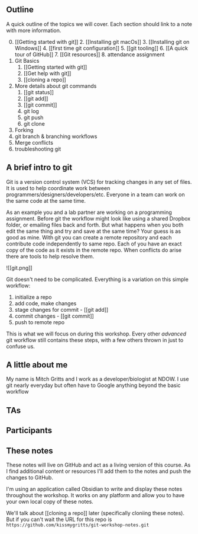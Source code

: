 ## Outline
A quick outline of the topics we will cover. Each section should link to a note with more information.

0. [[Getting started with git]]
	2. [[Installing git macOs]]
	3. [[Installing git on Windows]]
	4. [[first time git configuration]]
	5. [[git tooling]]
	6. [[A quick tour of GitHub]]
	7. [[Git resources]]
	8. attendance assignment
1. Git Basics
	1. [[Getting started with git]]
	2. [[Get help with git]]
	3. [[cloning a repo]]
2. More details about git commands
	1. [[git status]]
	2. [[git add]]
	3. [[git commit]]
	4. git log
	5. git push
	6. git clone
3. Forking
4. git branch & branching workflows
5. Merge conflicts
6. troubleshooting git

## A brief intro to git
Git is a version control system (VCS) for tracking changes in any set of files. It is used to help coordinate work between programmers/designers/developers/etc. Everyone in a team can work on the same code at the same time.

As an example you and a lab partner are working on a programming assignment. Before git the workflow might look like using a shared Dropbox folder, or emailing files back and forth. But what happens when you both edit the same thing and try and save at the same time? Your guess is as good as mine. With git you can create a remote repository and each contribute code independently to same repo. Each of you have an exact copy of the code as it exists in the remote repo. When conflicts do arise there are tools to help resolve them.

![[git.png]]

Git doesn't need to be complicated. Everything is a variation on this simple workflow:
1. initialize a repo
2. add code, make changes 
3. stage changes for commit - [[git add]]
4. commit changes - [[git commit]]
5. push to remote repo

This is what we will focus on during this workshop. Every other *advanced* git workflow still contains these steps, with a few others thrown in just to confuse us.

## A little about me
My name is Mitch Gritts and I work as a developer/biologist at NDOW. I use git nearly everyday but often have to Google anything beyond the basic workflow

## TAs

## Participants

## These notes
These notes will live on GitHub and act as a living version of this course. As I find additional content or resources I'll add them to the notes and push the changes to GitHub.

I'm using an application called Obsidian to write and display these notes throughout the workshop. It works on any platform and allow you to have your own local copy of these notes. 

We'll talk about [[cloning a repo]] later (specifically cloniing these notes). But if you can't wait the URL for this repo is `https://github.com/kissmygritts/git-workshop-notes.git`